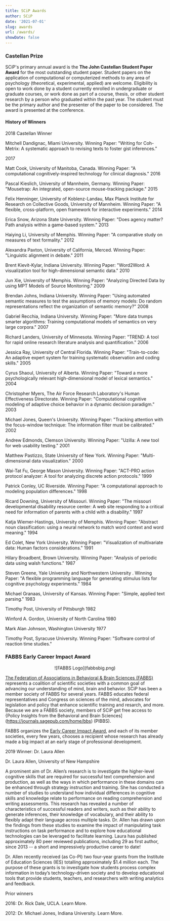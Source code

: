 ```yaml
---
title: SCiP Awards
author: SCiP
date: '2021-07-01'
slug: awards
url: /awards/
showDate: false
---
```


### Castellan Prize

SCiP's primary annual award is the **The John Castellan Student Paper Award** for the most outstanding student paper. Student papers on the application of computational or computerized methods to any area of psychology (theoretical, experimental, applied) are welcome. Eligibility is open to work done by a student currently enrolled in undergraduate or graduate courses, or work done as part of a course, thesis, or other student research by a person who graduated within the past year. The student must be the primary author and the presenter of the paper to be considered. The award is presented at the conference.

#### History of Winners


2018 Castellan Winner

Mitchell Dandignac, Miami University.
Winning Paper: "Writing for Coh-Metrix: A systematic approach to revising texts to foster gist inferences."

2017

Matt Cook, University of Manitoba, Canada.
Winning Paper:
"A computational cognitively-inspired technology for clinical diagnosis."
2016

Pascal Kieslich, University of Mannheim, Germany.
Winning Paper:
"Mousetrap: An integrated, open-source mouse-tracking package."
2015

Felix Henninger, University of Koblenz-Landau, Max Planck Institute for Research on Collective Goods, University of Mannheim.
Winning Paper:
"A flexible, cross-platform, open framework for interactive experiments."
2014

Erica Snow, Arizona State University.
Winning Paper:
"Does agency matter? Path analysis within a game-based system."
2013

Haiying Li, University of Memphis.
Winning Paper:
"A comparative study on measures of text formality."
2012

Alexandra Paxton, University of California, Merced.
Winning Paper:
"Linguistic alignment in debate."
2011

Brent Kievit-Kylar, Indiana University.
Winning Paper:
"Word2Word: A visualization tool for high-dimensional semantic data."
2010

Jun Xie, University of Memphis.
Winning Paper:
"Analyzing Directed Data by using MPT Models of Source Monitoring."
2009

Brendan Johns, Indiana University.
Winning Paper:
"Using automated semantic measures to test the assumptions of memory models: Do random representations reflect the organization of semantic memory?"
2008

Gabriel Recchia, Indiana University.
Winning Paper:
"More data trumps smarter algorithms: Training computational models of semantics on very large corpora."
2007

Richard Landers, University of Minnesota.
Winning Paper:
"TREND: A tool for rapid online research literature analysis and quantification."
2006

Jessica Ray, University of Central Florida.
Winning Paper:
"Train-to-code: An adaptive expert system for training systematic observation and coding skills."
2005

Cyrus Shaoul, University of Alberta.
Winning Paper:
"Toward a more psychologically relevant high-dimensional model of lexical semantics."
2004

Christopher Myers, The Air Force Research Laboratory's Human Effectiveness Directorate.
Winning Paper:
"Computational cognitive modeling of adaptive choice behavior in a dynamic decision paradigm."
2003

Michael Jones, Queen's University.
Winning Paper:
"Tracking attention with the focus-window technique: The information filter must be calibrated."
2002

Andrew Edmonds, Clemson University.
Winning Paper:
"Uzilla: A new tool for web usability testing."
2001

Matthew Pastizzo, State University of New York.
Winning Paper:
"Multi-dimensional data visualization."
2000

Wai-Tat Fu, George Mason University.
Winning Paper:
"ACT-PRO action protocol analyzer: A tool for analyzing discrete action protocols."
1999

Patrick Conley, UC Riverside.
Winning Paper:
"A computational approach to modeling population differences."
1998

Ricard Downing, University of Missouri.
Winning Paper:
"The missouri developmental disability resource center: A web site responding to a critical need for information of parents with a child with a disability."
1997

Katja Wiemer-Hastings, University of Memphis.
Winning Paper:
"Abstract noun classification: using a neural network to match word context and word meaning."
1994

Ed Colet, New York University.
Winning Paper:
"Visualization of multivariate data: Human factors considerations."
1991

Hilary Broadbent, Brown University.
Winning Paper:
"Analysis of periodic data using walsh functions."
1987

Steven Greene, Yale University and Northwestern University .
Winning Paper:
"A flexible programming language for generating stimulus lists for cognitive psychology experiments."
1984

Michael Granaas, University of Kansas.
Winning Paper:
"Simple, applied text parsing."
1983

Timothy Post, University of Pittsburgh
1982

Winford A. Gordon, University of North Carolina
1980

Mark Alan Johnson, Washington University
1977

Timothy Post, Syracuse University.
Winning Paper:
"Software control of reaction time studies."

### FABBS Early Career Impact Award

<center>
  ![FABBS Logo](fabbsbig.png)
</center>

[The Federation of Associations in Behavioral & Brain Sciences (FABBS)](https://fabbs.org/) represents a coalition of scientific societies with a common goal of advancing our understanding of mind, brain and behavior. SCiP has been a member society of FABBS for several years. FABBS educates federal representatives and Congress on sciences of the mind, advocates for legislation and policy that enhance scientific training and resarch, and more. Because we are a FABBS society, members of SCiP get free access to {Policy Insights from the Behavioral and Brain Sciences](https://journals.sagepub.com/home/bbs) (PIBBS).

FABBS organizes the [Early Career Impact Award](https://fabbs.org/honoring-our-scientists/impact-award-winners/), and each of its member societies, every few years, chooses a recipient whose research has already made a big impact at an early stage of professional development.

2019 Winner: Dr. Laura Allen

Dr. Laura Allen, University of New Hampshire

A prominent aim of Dr. Allen’s research is to investigate the higher-level cognitive skills that are required for successful text comprehension and production, as well as the ways in which performance in these domains can be enhanced through strategy instruction and training. She has conducted a number of studies to understand how individual differences in cognitive skills and knowledge relate to performance on reading comprehension and writing assessments. This research has revealed a number of characteristics of successful readers and writers, such as their ability to generate inferences, their knowledge of vocabulary, and their ability to flexibly adapt their language across multiple tasks. Dr. Allen has drawn upon the findings from these studies to examine the impact of manipulating task instructions on task performance and to explore how educational technologies can be leveraged to facilitate learning. Laura has published approximately 80 peer reviewed publications, including 29 as first author, since 2013 -- a short and impressively productive career to date!

Dr. Allen recently received (as Co-PI) two four-year grants from the Institute of Education Sciences (IES) totalling approximately $1.4 million each. The purpose of these grants is to investigate how students process complex information in today’s technology-driven society and to develop educational tools that provide students, teachers, and researchers with writing analytics and feedback.

Prior winners

2016: Dr. Rick Dale, UCLA. Learn More.

2012: Dr. Michael Jones, Indiana University. Learn More.

